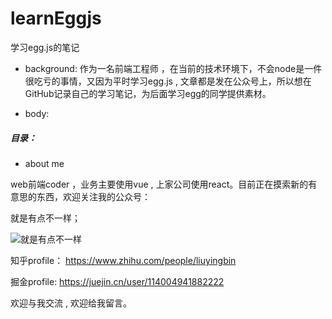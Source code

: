 # learnEggjs

学习egg.js的笔记

- background:
  作为一名前端工程师 ，在当前的技术环境下，不会node是一件很吃亏的事情，又因为平时学习egg.js , 文章都是发在公众号上，所以想在GitHub记录自己的学习笔记，为后面学习egg的同学提供素材。

- body:
##### 目录：




- about me 

web前端coder ，业务主要使用vue , 上家公司使用react。目前正在摸索新的有意思的东西，欢迎关注我的公众号：

就是有点不一样；

![就是有点不一样](https://i.loli.net/2021/05/09/x4g8OXPGq3Ry2FD.jpg)

知乎profile：
https://www.zhihu.com/people/liuyingbin

掘金profile:
https://juejin.cn/user/114004941882222

欢迎与我交流 , 欢迎给我留言。







